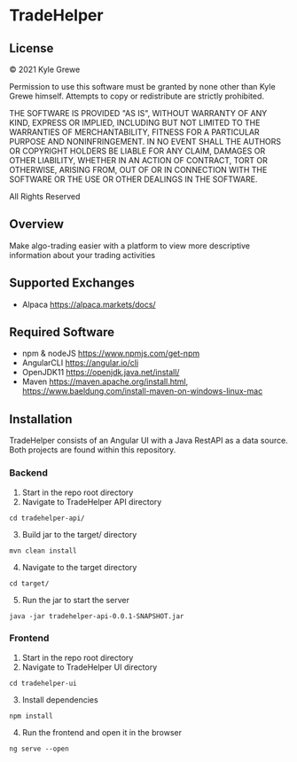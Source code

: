 # TradeHelper

## License

&copy; 2021 Kyle Grewe

Permission to use this software must be granted by none other than Kyle Grewe himself.  Attempts to copy or redistribute are strictly prohibited.

THE SOFTWARE IS PROVIDED "AS IS", WITHOUT WARRANTY OF ANY KIND, EXPRESS OR IMPLIED, INCLUDING BUT NOT LIMITED TO THE WARRANTIES OF MERCHANTABILITY, FITNESS FOR A PARTICULAR PURPOSE AND NONINFRINGEMENT. IN NO EVENT SHALL THE AUTHORS OR COPYRIGHT HOLDERS BE LIABLE FOR ANY CLAIM, DAMAGES OR OTHER LIABILITY, WHETHER IN AN ACTION OF CONTRACT, TORT OR OTHERWISE, ARISING FROM, OUT OF OR IN CONNECTION WITH THE SOFTWARE OR THE USE OR OTHER DEALINGS IN THE SOFTWARE.

All Rights Reserved

## Overview

Make algo-trading easier with a platform to view more descriptive information about your trading activities

## Supported Exchanges

- Alpaca https://alpaca.markets/docs/

## Required Software

- npm & nodeJS https://www.npmjs.com/get-npm
- AngularCLI https://angular.io/cli
- OpenJDK11 https://openjdk.java.net/install/
- Maven https://maven.apache.org/install.html, https://www.baeldung.com/install-maven-on-windows-linux-mac

## Installation

TradeHelper consists of an Angular UI with a Java RestAPI as a data source.  Both projects are found within this repository.

### Backend

1. Start in the repo root directory
2. Navigate to TradeHelper API directory
``` 
cd tradehelper-api/
```
3. Build jar to the target/ directory
``` 
mvn clean install
```
4. Navigate to the target directory
``` 
cd target/
```
5. Run the jar to start the server
``` 
java -jar tradehelper-api-0.0.1-SNAPSHOT.jar
```

### Frontend

1. Start in the repo root directory
2. Navigate to TradeHelper UI directory
``` 
cd tradehelper-ui
```
3. Install dependencies
``` 
npm install
```
4. Run the frontend and open it in the browser
``` 
ng serve --open
```

